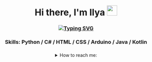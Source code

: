 <h1 align="center">Hi there, I'm Ilya</a> 
<img src="https://github.com/blackcater/blackcater/raw/main/images/Hi.gif" height="32"/></h1>
<h3 align="center">
<a href="https://git.io/typing-svg"><img src="https://readme-typing-svg.herokuapp.com?font=Fira+Code&pause=1000&center=true&width=435&lines=Python+student" alt="Typing SVG" /></a>
</h3>

<h3 align="center"> Skills: Python / C# / HTML / CSS / Arduino / Java / Kotlin  </a>


<h3>
  </h3>


<details>
  <summary align="center">How to reach me:</summary>
  <h3 align="center">Telegram</a>
  
  <a data-flickr-embed="true" href="https://www.flickr.com/photos/197813712@N05/52727615920/in/dateposted-public/" title="photo_2023-03-05_14-56-10"><img src="https://live.staticflickr.com/65535/52727615920_e1133826fc_z.jpg" width="334" height="640" alt="photo_2023-03-05_14-56-10"></a>
</details>








<!--
**DanzuSama/DanzuSama** is a ✨ _special_ ✨ repository because its `README.md` (this file) appears on your GitHub profile.

Here are some ideas to get you started:

- 🔭 I’m currently working on ...
- 🌱 I’m currently learning ...
- 👯 I’m looking to collaborate on ...
- 🤔 I’m looking for help with ...
- 💬 Ask me about ...
- 📫 How to reach me: ...
- 😄 Pronouns: ...
- ⚡ Fun fact: ...
-->

